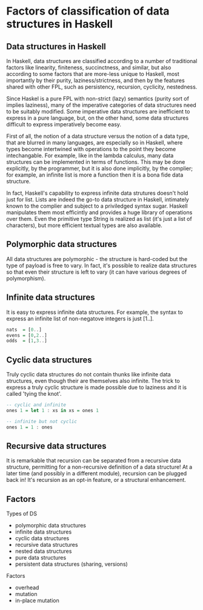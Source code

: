 # Factors of classification of data structures in Haskell

## Data structures in Haskell

In Haskell, data structures are classified according to a number of traditional factors like linearity, finiteness, succinctness, and similar, but also according to some factors that are more-less unique to Haskell, most importantly by their purity, laziness/strictness, and then by the features shared with other FPL, such as persistency, recursion, cyclicity, nestedness.

Since Haskel is a pure FPL with non-strict (lazy) semantics (purity sort of implies laziness), many of the imperative categories of data structures need to be suitably modified. Some imperative data structures are inefficient to express in a pure language, but, on the other hand, some data structures difficult to express imperatively become easy.

First of all, the notion of a data structure versus the notion of a data type, that are blurred in many languages, are especially so in Haskell, where types become intertwined with operations to the point they become intechangable. For example, like in the lambda calculus, many data structures can be implemented in terms of functions. This may be done explicitly, by the programmer, but it is also done implicitly, by the complier; for example, an infinite list is more a function then it is a bona fide data structure.

In fact, Haskell's capability to express infinite data strutures doesn't hold just for list. Lists are indeed the go-to data structure in Haskell, intimately known to the complier and subject to a priviledged syntax sugar. Haskell manipulates them most efficintly and provides a huge library of operations over them. Even the primitive type String is realized as list (it's just a list of characters), but more efficient textual types are also available.

## Polymorphic data structures

All data structures are polymorphic - the structure is hard-coded but the type of payload is free to vary. In fact, it's possible to realize data structures so that even their structure is left to vary (it can have various degrees of polymorphism).

## Infinite data structures

It is easy to express infinite data structures. For example, the syntax to express an infinite list of non-negatove integers is just [1..].

```hs
nats  = [0..]
evens = [0,2..]
odds  = [1,3..]
```

## Cyclic data structures

Truly cyclic data structures do not contain thunks like infinite data structures, even though their are themselves also infinite. The trick to express a truly cyclic structure is made possible due to laziness and it is called 'tying the knot'.

```hs
-- cyclic and infinite
ones 1 = let 1 : xs in xs = ones 1

-- infinite but not cyclic
ones 1 = 1 : ones
```

## Recursive data structures

It is remarkable that recursion can be separated from a recursive data structure, permitting for a non-recursive definition of a data structure! At a later time (and possibly in a different module), recursion can be plugged back in! It's recursion as an opt-in feature, or a structural enhancement.


## Factors

Types of DS
- polymorphic data structures
- infinite data structures
- cyclic data structures
- recursive data structures
- nested data structures
- pure data structures
- persistent data structures (sharing, versions)

Factors
- overhead
- mutation
- in-place mutation

